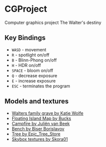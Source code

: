 # CGProject

Computer graphics project
The Walter's destiny

## Key Bindings

* `WASD` - movement
* `R` - spotlight on/off
* `B` - Blinn-Phong on/off
* `H` - HDR on/off
* `SPACE` - bloom on/off
* `Q` - decrease exposure
* `E` - increase exposure
* `ESC` - terminates the program

## Models and textures

* [Walters family grave by Katie Wolfe](https://sketchfab.com/3d-models/walters-family-grave-8022014deda547e889976c7b2d48e923)
* [Floating Island Map by Bucks](https://sketchfab.com/3d-models/floating-island-map-0bb28f9be4214de28719e083944bb06e)
* [Campfire by Juliën van Beek](https://sketchfab.com/3d-models/campfire-239cc7f0341a4f18a37df009be4d1c7c)
* [Bench by Biser Borislavov](https://sketchfab.com/3d-models/viena-park-bench-e4b6db6b6297495da1812dadad78ee22)
* [Tree by Epic_Tree_Store](https://sketchfab.com/3d-models/tree-c25e5fc2bfa54d24a165a8a207c0a6d7)
* [Skybox textures by Skora01](https://github.com/matf-racunarska-grafika-galerija/rg-campsite/tree/main/resources/textures/skybox)
